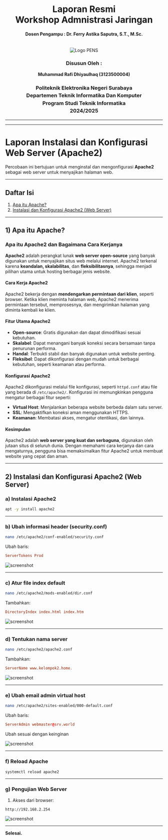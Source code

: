    <div align="center">
  <h1 style="text-align: center;font-weight: bold">Laporan Resmi<br>Workshop Admnistrasi Jaringan</h1>
  <h4 style="text-align: center;">Dosen Pengampu : Dr. Ferry Astika Saputra, S.T., M.Sc.</h4>
</div>
<br />
<div align="center">
  <img src="https://upload.wikimedia.org/wikipedia/id/4/44/Logo_PENS.png" alt="Logo PENS">
  <h3 style="text-align: center;">Disusun Oleh : </h3>
  <p style="text-align: center;">
    <strong>Muhammad Rafi Dhiyaulhaq (3123500004) </strong><br>
  </p>
<h3 style="text-align: center;line-height: 1.5">Politeknik Elektronika Negeri Surabaya<br>Departemen Teknik Informatika Dan Komputer<br>Program Studi Teknik Informatika<br>2024/2025</h3>
  <hr><hr>
</div>

# Laporan Instalasi dan Konfigurasi Web Server (Apache2)

Percobaan ini bertujuan untuk menginstal dan mengonfigurasi **Apache2** sebagai web server untuk menyajikan halaman web.

---

## Daftar Isi

1) [Apa itu Apache?](#1-definisi-apache)  
2) [Instalasi dan Konfigurasi Apache2 (Web Server)](#2-instalasi-dan-konfigurasi-apache2-web-server)

---

## 1) Apa itu Apache?

### **Apa itu Apache2 dan Bagaimana Cara Kerjanya**

**Apache2** adalah perangkat lunak **web server open-source** yang banyak digunakan untuk menyajikan situs web melalui internet. Apache2 terkenal karena **keandalan, skalabilitas**, dan **fleksibilitasnya**, sehingga menjadi pilihan utama untuk hosting berbagai jenis website.

#### **Cara Kerja Apache2**

Apache2 bekerja dengan **mendengarkan permintaan dari klien**, seperti browser. Ketika klien meminta halaman web, Apache2 menerima permintaan tersebut, memprosesnya, dan mengirimkan halaman yang diminta kembali ke klien.

#### **Fitur Utama Apache2**

* **Open-source**: Gratis digunakan dan dapat dimodifikasi sesuai kebutuhan.
* **Skalabel**: Dapat menangani banyak koneksi secara bersamaan tanpa penurunan performa.
* **Handal**: Terbukti stabil dan banyak digunakan untuk website penting.
* **Fleksibel**: Dapat dikonfigurasi dengan mudah untuk berbagai kebutuhan, seperti keamanan atau performa.

#### **Konfigurasi Apache2**

Apache2 dikonfigurasi melalui file konfigurasi, seperti `httpd.conf` atau file yang berada di `/etc/apache2/`. Konfigurasi ini memungkinkan pengguna mengatur berbagai fitur seperti:

* **Virtual Host**: Menjalankan beberapa website berbeda dalam satu server.
* **SSL**: Mengaktifkan koneksi aman menggunakan HTTPS.
* **Keamanan**: Membatasi akses, mengatur otentikasi, dan lainnya.

#### **Kesimpulan**

Apache2 adalah **web server yang kuat dan serbaguna**, digunakan oleh jutaan situs di seluruh dunia. Dengan memahami cara kerjanya dan cara mengaturnya, pengguna bisa memaksimalkan fitur Apache2 untuk membuat website yang cepat dan aman.

---

## 2) Instalasi dan Konfigurasi Apache2 (Web Server)

### a) Instalasi Apache2

```bash
apt -y install apache2
```

---

### b) Ubah informasi header (security.conf)

```bash
nano /etc/apache2/conf-enabled/security.conf
```

Ubah baris:
```conf
ServerTokens Prod
```

![screenshot](assets/apache-2.jpg)

---

### c) Atur file index default

```bash
nano /etc/apache2/mods-enabled/dir.conf
```

Tambahkan:
```conf
DirectoryIndex index.html index.htm
```

![screenshot](assets/apache-3.jpg)

---

### d) Tentukan nama server

```bash
nano /etc/apache2/apache2.conf
```

Tambahkan:
```conf
ServerName www.kelompok2.home.
```

![screenshot](assets/apache-4.jpg)

---

### e) Ubah email admin virtual host

```bash
nano /etc/apache2/sites-enabled/000-default.conf
```

Ubah baris:
```conf
ServerAdmin webmaster@srv.world
```
Ubah sesuai dengan keinginan

![screenshot](assets/apache-5.jpg)

---

### f) Reload Apache

```bash
systemctl reload apache2
```

---

### g) Pengujian Web Server

1. Akses dari browser:
```
http://192.168.2.254
```


![screenshot](assets/apache.jpg)

---

**Selesai.**
```
